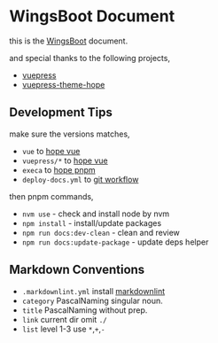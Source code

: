 # WingsBoot Document

this is the [WingsBoot](https://github.com/trydofor/pro.fessional.wings) document.

and special thanks to the following projects,

* [vuepress](https://v2.vuepress.vuejs.org/zh)
* [vuepress-theme-hope](https://theme-hope.vuejs.press/)

## Development Tips

make sure the versions matches,

* `vue` to [hope vue]
* `vuepress/*` to [hope vue]
* `execa` to [hope pnpm]
* `deploy-docs.yml` to [git workflow]

then pnpm commands,

* `nvm use` - check and install node by nvm
* `npm install` - install/update packages
* `npm run docs:dev-clean` - clean and review
* `npm run docs:update-package` - update deps helper

[hope vue]: https://github.com/vuepress-theme-hope/vuepress-theme-hope/blob/main/packages/components/package.json
[hope pnpm]: https://github.com/vuepress-theme-hope/vuepress-theme-hope/blob/main/package.json
[git workflow]: https://github.com/vuepress-theme-hope/vuepress-theme-hope/blob/main/packages/create/src/config/workflow.ts

## Markdown Conventions

* `.markdownlint.yml` install [markdownlint](https://marketplace.visualstudio.com/items?itemName=DavidAnson.vscode-markdownlint)
* `category` PascalNaming singular noun.
* `title` PascalNaming without prep.
* `link` current dir omit `./`
* `list` level 1-3 use `*`,`+`,`-`
